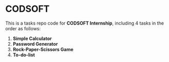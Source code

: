 # CODSOFT
This is a tasks repo code for **CODSOFT Internship**, including 4 tasks in the order as follows:
1. **Simple Calculator**
2. **Password Generator**
3. **Rock-Paper-Scissors Game**
4. **To-do-list**
